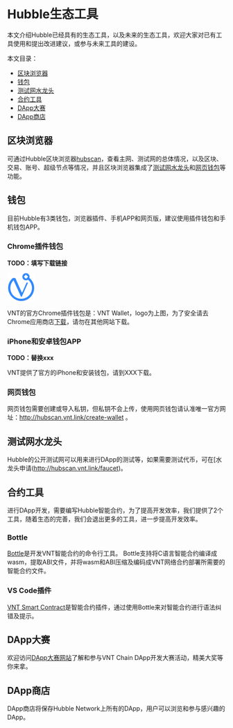 # Hubble生态工具

本文介绍Hubble已经具有的生态工具，以及未来的生态工具，欢迎大家对已有工具使用和提出改进建议，或参与未来工具的建设。

本文目录：

- [区块浏览器](#区块浏览器)
- [钱包](#钱包)
- [测试网水龙头](#测试网水龙头)
- [合约工具](#合约工具)
- [DApp大赛](#DApp大赛)
- [DApp商店](#DApp商店)

## 区块浏览器

可通过Hubble区块浏览器[hubscan](http://hubscan.vnt.link/)，查看主网、测试网的总体情况，以及区块、交易、账号、超级节点等情况，并且区块浏览器集成了[测试网水龙头](#测试网水龙头)和[网页钱包](#网页钱包)等功能。

## 钱包

目前Hubble有3类钱包，浏览器插件、手机APP和网页版，建议使用插件钱包和手机钱包APP。

### Chrome插件钱包

**TODO：填写下载链接**

![](../image/wallet.png)

VNT的官方Chrome插件钱包是：VNT Wallet，logo为上图，为了安全请去Chrome应用商店[下载]()，请勿在其他网站下载。


### iPhone和安卓钱包APP

**TODO：替换xxx**

VNT提供了官方的iPhone和安装钱包，请到XXX下载。

### 网页钱包

网页钱包需要创建或导入私钥，但私钥不会上传，使用网页钱包请认准唯一官方网址：http://hubscan.vnt.link/create-wallet 。

## 测试网水龙头

Hubble的公开测试网可以用来进行DApp的测试等，如果需要测试代币，可在[水龙头申请(http://hubscan.vnt.link/faucet)。

## 合约工具

进行DApp开发，需要编写Hubble智能合约，为了提高开发效率，我们提供了2个工具，随着生态的完善，我们会退出更多的工具，进一步提高开发效率。

### Bottle

[Bottle](https://github.com/vntchain/bottle)是开发VNT智能合约的命令行工具。 Bottle支持将C语言智能合约编译成wasm，提取ABI文件，并将wasm和ABI压缩及编码成VNT网络合约部署所需要的智能合约文件。

### VS Code插件

[VNT Smart Contract](https://marketplace.visualstudio.com/items?itemName=ooozws.vnt-contract-vscode)是智能合约插件，通过使用Bottle来对智能合约进行语法纠错及提示。

## DApp大赛

欢迎访问[DApp大赛网站](http://dapp.vntchain.io/)了解和参与VNT Chain DApp开发大赛活动，精美大奖等你来拿。

## DApp商店

DApp商店将保存Hubble Network上所有的DApp，用户可以浏览和参与感兴趣的DApp。